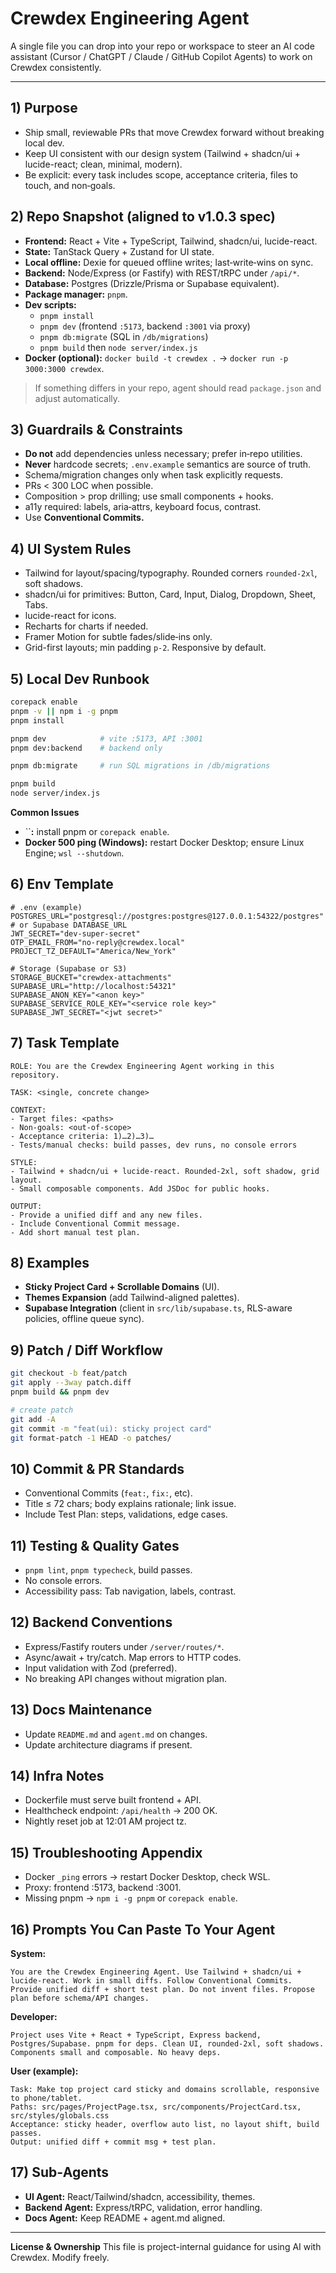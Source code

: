 # Crewdex Engineering Agent

A single file you can drop into your repo or workspace to steer an AI code assistant (Cursor / ChatGPT / Claude / GitHub Copilot Agents) to work on Crewdex consistently.

---

## 1) Purpose

- Ship small, reviewable PRs that move Crewdex forward without breaking local dev.
- Keep UI consistent with our design system (Tailwind + shadcn/ui + lucide-react; clean, minimal, modern).
- Be explicit: every task includes scope, acceptance criteria, files to touch, and non‑goals.

## 2) Repo Snapshot (aligned to v1.0.3 spec)

- **Frontend:** React + Vite + TypeScript, Tailwind, shadcn/ui, lucide-react.
- **State:** TanStack Query + Zustand for UI state.
- **Local offline:** Dexie for queued offline writes; last‑write‑wins on sync.
- **Backend:** Node/Express (or Fastify) with REST/tRPC under `/api/*`.
- **Database:** Postgres (Drizzle/Prisma or Supabase equivalent).
- **Package manager:** `pnpm`.
- **Dev scripts:**
  - `pnpm install`
  - `pnpm dev` (frontend `:5173`, backend `:3001` via proxy)
  - `pnpm db:migrate` (SQL in `/db/migrations`)
  - `pnpm build` then `node server/index.js`
- **Docker (optional):** `docker build -t crewdex .` → `docker run -p 3000:3000 crewdex`.

> If something differs in your repo, agent should read `package.json` and adjust automatically.

## 3) Guardrails & Constraints

- **Do not** add dependencies unless necessary; prefer in‑repo utilities.
- **Never** hardcode secrets; `.env.example` semantics are source of truth.
- Schema/migration changes only when task explicitly requests.
- PRs < 300 LOC when possible.
- Composition > prop drilling; use small components + hooks.
- a11y required: labels, aria‑attrs, keyboard focus, contrast.
- Use **Conventional Commits.**

## 4) UI System Rules

- Tailwind for layout/spacing/typography. Rounded corners `rounded-2xl`, soft shadows.
- shadcn/ui for primitives: Button, Card, Input, Dialog, Dropdown, Sheet, Tabs.
- lucide-react for icons.
- Recharts for charts if needed.
- Framer Motion for subtle fades/slide‑ins only.
- Grid-first layouts; min padding `p-2`. Responsive by default.

## 5) Local Dev Runbook

```bash
corepack enable
pnpm -v || npm i -g pnpm
pnpm install

pnpm dev            # vite :5173, API :3001
pnpm dev:backend    # backend only

pnpm db:migrate     # run SQL migrations in /db/migrations

pnpm build
node server/index.js
```

**Common Issues**

- ``**:** install pnpm or `corepack enable`.
- **Docker 500 ping (Windows):** restart Docker Desktop; ensure Linux Engine; `wsl --shutdown`.

## 6) Env Template

```
# .env (example)
POSTGRES_URL="postgresql://postgres:postgres@127.0.0.1:54322/postgres"  # or Supabase DATABASE_URL
JWT_SECRET="dev-super-secret"
OTP_EMAIL_FROM="no-reply@crewdex.local"
PROJECT_TZ_DEFAULT="America/New_York"

# Storage (Supabase or S3)
STORAGE_BUCKET="crewdex-attachments"
SUPABASE_URL="http://localhost:54321"
SUPABASE_ANON_KEY="<anon key>"
SUPABASE_SERVICE_ROLE_KEY="<service role key>"
SUPABASE_JWT_SECRET="<jwt secret>"
```

## 7) Task Template

```
ROLE: You are the Crewdex Engineering Agent working in this repository.

TASK: <single, concrete change>

CONTEXT:
- Target files: <paths>
- Non-goals: <out-of-scope>
- Acceptance criteria: 1)…2)…3)…
- Tests/manual checks: build passes, dev runs, no console errors

STYLE:
- Tailwind + shadcn/ui + lucide-react. Rounded-2xl, soft shadow, grid layout.
- Small composable components. Add JSDoc for public hooks.

OUTPUT:
- Provide a unified diff and any new files.
- Include Conventional Commit message.
- Add short manual test plan.
```

## 8) Examples

- **Sticky Project Card + Scrollable Domains** (UI).
- **Themes Expansion** (add Tailwind-aligned palettes).
- **Supabase Integration** (client in `src/lib/supabase.ts`, RLS-aware policies, offline queue sync).

## 9) Patch / Diff Workflow

```bash
git checkout -b feat/patch
git apply --3way patch.diff
pnpm build && pnpm dev

# create patch
git add -A
git commit -m "feat(ui): sticky project card"
git format-patch -1 HEAD -o patches/
```

## 10) Commit & PR Standards

- Conventional Commits (`feat:`, `fix:`, etc).
- Title ≤ 72 chars; body explains rationale; link issue.
- Include Test Plan: steps, validations, edge cases.

## 11) Testing & Quality Gates

- `pnpm lint`, `pnpm typecheck`, build passes.
- No console errors.
- Accessibility pass: Tab navigation, labels, contrast.

## 12) Backend Conventions

- Express/Fastify routers under `/server/routes/*`.
- Async/await + try/catch. Map errors to HTTP codes.
- Input validation with Zod (preferred).
- No breaking API changes without migration plan.

## 13) Docs Maintenance

- Update `README.md` and `agent.md` on changes.
- Update architecture diagrams if present.

## 14) Infra Notes

- Dockerfile must serve built frontend + API.
- Healthcheck endpoint: `/api/health` → 200 OK.
- Nightly reset job at 12:01 AM project tz.

## 15) Troubleshooting Appendix

- Docker `_ping` errors → restart Docker Desktop, check WSL.
- Proxy: frontend :5173, backend :3001.
- Missing pnpm → `npm i -g pnpm` or `corepack enable`.

## 16) Prompts You Can Paste To Your Agent

**System:**

```
You are the Crewdex Engineering Agent. Use Tailwind + shadcn/ui + lucide-react. Work in small diffs. Follow Conventional Commits. Provide unified diff + short test plan. Do not invent files. Propose plan before schema/API changes.
```

**Developer:**

```
Project uses Vite + React + TypeScript, Express backend, Postgres/Supabase. pnpm for deps. Clean UI, rounded-2xl, soft shadows. Components small and composable. No heavy deps.
```

**User (example):**

```
Task: Make top project card sticky and domains scrollable, responsive to phone/tablet.
Paths: src/pages/ProjectPage.tsx, src/components/ProjectCard.tsx, src/styles/globals.css
Acceptance: sticky header, overflow auto list, no layout shift, build passes.
Output: unified diff + commit msg + test plan.
```

## 17) Sub‑Agents

- **UI Agent:** React/Tailwind/shadcn, accessibility, themes.
- **Backend Agent:** Express/tRPC, validation, error handling.
- **Docs Agent:** Keep README + agent.md aligned.

---

**License & Ownership** This file is project-internal guidance for using AI with Crewdex. Modify freely.

